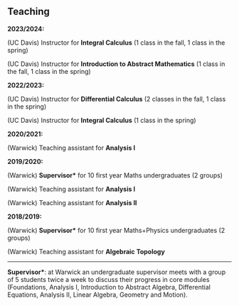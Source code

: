 ## Teaching

__2023/2024:__

(UC Davis) Instructor for __Integral Calculus__ (1 class in the fall, 1 class in the spring)

(UC Davis) Instructor for __Introduction to Abstract Mathematics__ (1 class in the fall, 1 class in the spring)

__2022/2023:__

(UC Davis) Instructor for __Differential Calculus__ (2 classes in the fall, 1 class in the spring)

(UC Davis) Instructor for __Integral Calculus__ (1 class in the spring)

__2020/2021:__

(Warwick) Teaching assistant for __Analysis I__ 

__2019/2020:__ 

(Warwick) __Supervisor*__ for 10 first year Maths undergraduates (2 groups)

(Warwick) Teaching assistant for __Analysis I__ 

(Warwick) Teaching assistant for __Analysis II__ 

__2018/2019:__

(Warwick) __Supervisor*__ for 10 first year Maths+Physics undergraduates (2 groups)

(Warwick) Teaching assistant for __Algebraic Topology__

<hr style="height:1px;">

__Supervisor*__: at Warwick an undergraduate supervisor meets with a group of 5 students twice a week to discuss their progress in core modules (Foundations, Analysis I, Introduction to Abstract Algebra, Differential Equations, Analysis II, Linear Algebra, Geometry and Motion).
